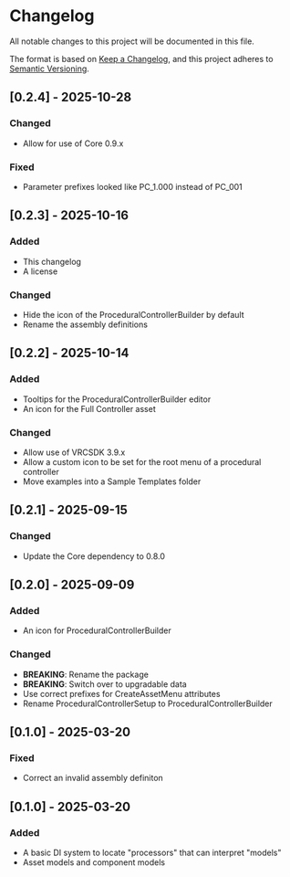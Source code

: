 # Changelog

All notable changes to this project will be documented in this file.

The format is based on [Keep a Changelog](https://keepachangelog.com/en/1.1.0/),
and this project adheres to [Semantic Versioning](https://semver.org/spec/v2.0.0.html).

## [0.2.4] - 2025-10-28

### Changed

- Allow for use of Core 0.9.x

### Fixed

- Parameter prefixes looked like PC_1.000 instead of PC_001

## [0.2.3] - 2025-10-16

### Added

- This changelog
- A license

### Changed

- Hide the icon of the ProceduralControllerBuilder by default
- Rename the assembly definitions

## [0.2.2] - 2025-10-14

### Added

- Tooltips for the ProceduralControllerBuilder editor
- An icon for the Full Controller asset

### Changed

- Allow use of VRCSDK 3.9.x
- Allow a custom icon to be set for the root menu of a procedural controller
- Move examples into a Sample Templates folder

## [0.2.1] - 2025-09-15

### Changed

- Update the Core dependency to 0.8.0

## [0.2.0] - 2025-09-09

### Added

- An icon for ProceduralControllerBuilder

### Changed

- **BREAKING**: Rename the package
- **BREAKING**: Switch over to upgradable data
- Use correct prefixes for CreateAssetMenu attributes
- Rename ProceduralControllerSetup to ProceduralControllerBuilder

## [0.1.0] - 2025-03-20

### Fixed

- Correct an invalid assembly definiton

## [0.1.0] - 2025-03-20

### Added

- A basic DI system to locate "processors" that can interpret "models"
- Asset models and component models